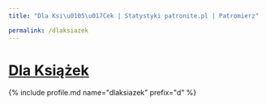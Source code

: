 ```yaml
---
title: "Dla Ksi\u0105\u017Cek | Statystyki patronite.pl | Patromierz"

permalink: /dlaksiazek
---
```


# [Dla Książek](https://patronite.pl/dlaksiazek)

{% include profile.md name="dlaksiazek" prefix="d" %}

